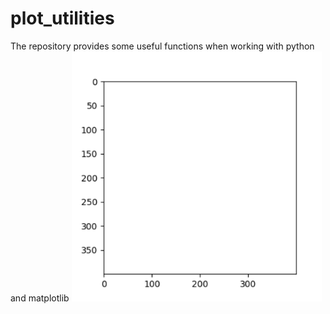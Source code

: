 # plot_utilities
The repository provides some useful functions when working with python and matplotlib
<img src="https://github.com/janek-gross/plot_utilities/blob/master/test.gif?raw=true" width="400" height="400" />
